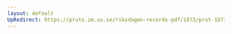 ```yaml
---
layout: default
UpRedirect: https://pruto.im.uu.se/riksdagen-records-pdf/1873/prot-1873--fk--208/prot-1873--fk--208_003.pdf
---
```

